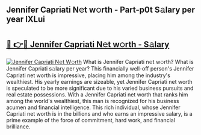 ## Jennifer Capriati N𝚎t w𝚘rth - Part-p0t S𝚊lary per year IXLui

# <h2><a href="http://gc1iehg.nevu.top/?p=Jennifer+Capriati">🔗 👉🔴 Jennifer Capriati N𝚎t w𝚘rth - S𝚊lary</a></h2>

[![Jennifer Capriati N𝚎t W𝚘rth](https://i.imgur.com/Oavwk0R.jpeg)](http://gc1iehg.nevu.top/?p=Jennifer+Capriati)
What is Jennifer Capriati n𝚎t w𝚘rth? What is Jennifer Capriati s𝚊lary per year?
This financially well-off person's Jennifer Capriati net worth is impressive, placing him among the industry's wealthiest. His yearly earnings are sizeable, yet Jennifer Capriati net worth is speculated to be more significant due to his varied business pursuits and real estate possessions. With a Jennifer Capriati net worth that ranks him among the world's wealthiest, this man is recognized for his business acumen and financial intelligence. This rich individual, whose Jennifer Capriati net worth is in the billions and who earns an impressive salary, is a prime example of the force of commitment, hard work, and financial brilliance.
